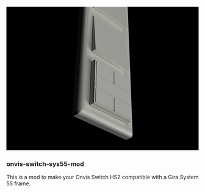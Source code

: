 ![header](docs/header.png)

### onvis-switch-sys55-mod

This is a mod to make your Onvis Switch HS2 compatible with a Gira System 55 frame.

